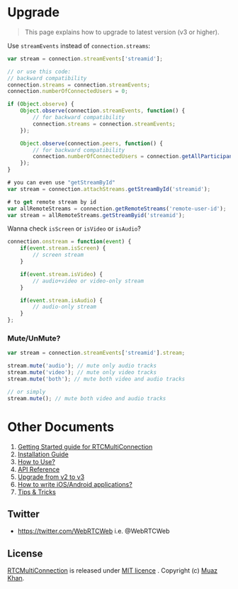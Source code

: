 # Upgrade

> This page explains how to upgrade to latest version (v3 or higher).

Use `streamEvents` instead of `connection.streams`:

```javascript
var stream = connection.streamEvents['streamid'];

// or use this code:
// backward compatibility
connection.streams = connection.streamEvents;
connection.numberOfConnectedUsers = 0;

if (Object.observe) {
    Object.observe(connection.streamEvents, function() {
        // for backward compatibility
        connection.streams = connection.streamEvents;
    });

    Object.observe(connection.peers, function() {
        // for backward compatibility
        connection.numberOfConnectedUsers = connection.getAllParticipants().length;
    });
}

# you can even use "getStreamById"
var stream = connection.attachStreams.getStreamById('streamid');

# to get remote stream by id
var allRemoteStreams = connection.getRemoteStreams('remote-user-id');
var stream = allRemoteStreams.getStreamByid('streamid');
```

Wanna check `isScreen` or `isVideo` or `isAudio`?

```javascript
connection.onstream = function(event) {
    if(event.stream.isScreen) {
        // screen stream
    }

    if(event.stream.isVideo) {
        // audio+video or video-only stream
    }

    if(event.stream.isAudio) {
        // audio-only stream
    }
};
```

### Mute/UnMute?

```javascript
var stream = connection.streamEvents['streamid'].stream;

stream.mute('audio'); // mute only audio tracks
stream.mute('video'); // mute only video tracks
stream.mute('both'); // mute both video and audio tracks

// or simply
stream.mute(); // mute both video and audio tracks
```

# Other Documents

1. [Getting Started guide for RTCMultiConnection](https://github.com/muaz-khan/RTCMultiConnection/tree/master/docs/getting-started.md)
2. [Installation Guide](https://github.com/muaz-khan/RTCMultiConnection/tree/master/docs/installation-guide.md)
3. [How to Use?](https://github.com/muaz-khan/RTCMultiConnection/tree/master/docs/how-to-use.md)
4. [API Reference](https://github.com/muaz-khan/RTCMultiConnection/tree/master/docs/api.md)
5. [Upgrade from v2 to v3](https://github.com/muaz-khan/RTCMultiConnection/tree/master/docs/upgrade.md)
6. [How to write iOS/Android applications?](https://github.com/muaz-khan/RTCMultiConnection/tree/master/docs/ios-android.md)
7. [Tips & Tricks](https://github.com/muaz-khan/RTCMultiConnection/blob/master/docs/tips-tricks.md)

## Twitter

* https://twitter.com/WebRTCWeb i.e. @WebRTCWeb

## License

[RTCMultiConnection](https://github.com/muaz-khan/RTCMultiConnection) is released under [MIT licence](https://github.com/muaz-khan/RTCMultiConnection/blob/master/LICENSE.md) . Copyright (c) [Muaz Khan](http://www.MuazKhan.com/).
